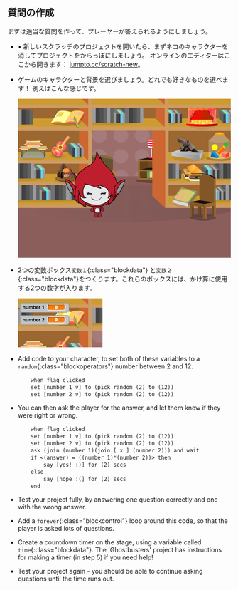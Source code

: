 ## 質問の作成

まずは適当な質問を作って、プレーヤーが答えられるようにしましょう。

+ • 新しいスクラッチのプロジェクトを開いたら、まずネコのキャラクターを消してプロジェクトをからっぽにしましょう。 オンラインのエディターはここから開きます： <a href="http://jumpto.cc/scratch-new" target="_blank">jumpto.cc/scratch-new</a>。

+ ゲームのキャラクターと背景を選びましょう。どれでも好きなものを選べます！ 例えばこんな感じです。
    
    ![screenshot](images/brain-setting.png)

+ 2つの変数ボックス`変数１`{:class="blockdata"} と`変数２`{:class="blockdata"}をつくります。これらのボックスには、かけ算に使用する2つの数字が入ります。
    
    ![screenshot](images/brain-variables.png)

+ Add code to your character, to set both of these variables to a `random`{:class="blockoperators"} number between 2 and 12.
    
    ```blocks
        when flag clicked
        set [number 1 v] to (pick random (2) to (12))
        set [number 2 v] to (pick random (2) to (12))
    ```

+ You can then ask the player for the answer, and let them know if they were right or wrong.
    
    ```blocks
        when flag clicked
        set [number 1 v] to (pick random (2) to (12))
        set [number 2 v] to (pick random (2) to (12))
        ask (join (number 1)(join [ x ] (number 2))) and wait
        if <(answer) = ((number 1)*(number 2))> then
            say [yes! :)] for (2) secs
        else
            say [nope :(] for (2) secs
        end
    ```

+ Test your project fully, by answering one question correctly and one with the wrong answer.

+ Add a `forever`{:class="blockcontrol"} loop around this code, so that the player is asked lots of questions.

+ Create a countdown timer on the stage, using a variable called `time`{:class="blockdata"}. The 'Ghostbusters' project has instructions for making a timer (in step 5) if you need help!

+ Test your project again - you should be able to continue asking questions until the time runs out.